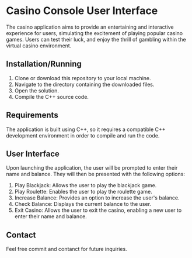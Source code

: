 <!DOCTYPE html>
<html>
<head>
</head>
<body>
  <h1>Casino Console User Interface</h1>
  <p>
  The casino application aims to provide an entertaining and interactive experience for users, simulating the excitement of playing popular casino games. Users can test their luck, and enjoy the     
  thrill of gambling within the virtual casino environment.</p>
  <h2>Installation/Running</h2>
  <ol>
    <li>Clone or download this repository to your local machine.</li>
    <li>Navigate to the directory containing the downloaded files.</li>
    <li>Open the solution.</li>
    <li>Compile the C++ source code.</li>
  </ol>

  <h2>Requirements</h2>
  <p>The application is built using C++, so it requires a compatible C++ development environment in order to compile and run the code.</p>
  
  <h2>User Interface</h2>
  <p>Upon launching the application, the user will be prompted to enter their name and balance. They will then be presented with the following options:</p>
  <ol>
    <li>Play Blackjack: Allows the user to play the blackjack game.</li>
    <li>Play Roulette: Enables the user to play the roulette game.</li>
    <li>Increase Balance: Provides an option to increase the user's balance.</li>
    <li>Check Balance: Displays the current balance to the user.</li>
    <li>Exit Casino: Allows the user to exit the casino, enabling a new user to enter their name and balance.</li>
  </ol>
  <h2>Contact</h2>
  <p>Feel free commit and contanct for future inquiries.</p>
</body>
</html>
